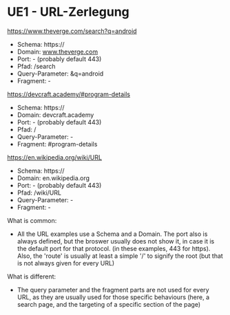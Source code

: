 # UE1 - URL-Zerlegung

https://www.theverge.com/search?q=android

- Schema: https://
- Domain: www.theverge.com
- Port: - (probably default 443)
- Pfad: /search
- Query-Parameter: &q=android
- Fragment: -


https://devcraft.academy/#program-details

- Schema: https://
- Domain: devcraft.academy
- Port: - (probably default 443)
- Pfad: /
- Query-Parameter: -
- Fragment: #program-details


https://en.wikipedia.org/wiki/URL

- Schema: https://
- Domain: en.wikipedia.org
- Port: - (probably default 443)
- Pfad: /wiki/URL
- Query-Parameter: -
- Fragment: - 

What is common:
- All the URL examples use a Schema and a Domain. The port also is always defined, but the broswer usually does not show it, in case it is the default port for that protocol. (in these examples, 443 for https). Also, the 'route' is usually at least a simple '/' to signify the root (but that is not always given for every URL)

What is different:
- The query parameter and the fragment parts are not used for every URL, as they are usually used for those specific behaviours (here, a search page, and the targeting of a specific section of the page)